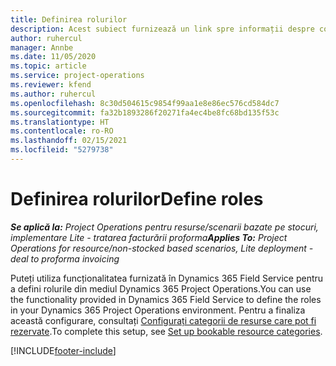 ```yaml
---
title: Definirea rolurilor
description: Acest subiect furnizează un link spre informații despre configurarea categoriilor de resurse care pot fi rezervate.
author: ruhercul
manager: Annbe
ms.date: 11/05/2020
ms.topic: article
ms.service: project-operations
ms.reviewer: kfend
ms.author: ruhercul
ms.openlocfilehash: 8c30d504615c9854f99aa1e8e86ec576cd584dc7
ms.sourcegitcommit: fa32b1893286f20271fa4ec4be8fc68bd135f53c
ms.translationtype: HT
ms.contentlocale: ro-RO
ms.lasthandoff: 02/15/2021
ms.locfileid: "5279738"
---
```

# <a name="define-roles"></a><span data-ttu-id="9a26b-103">Definirea rolurilor</span><span class="sxs-lookup"><span data-stu-id="9a26b-103">Define roles</span></span>

<span data-ttu-id="9a26b-104">_**Se aplică la:** Project Operations pentru resurse/scenarii bazate pe stocuri, implementare Lite - tratarea facturării proforma_</span><span class="sxs-lookup"><span data-stu-id="9a26b-104">_**Applies To:** Project Operations for resource/non-stocked based scenarios, Lite deployment - deal to proforma invoicing_</span></span>

<span data-ttu-id="9a26b-105">Puteți utiliza funcționalitatea furnizată în Dynamics 365 Field Service pentru a defini rolurile din mediul Dynamics 365 Project Operations.</span><span class="sxs-lookup"><span data-stu-id="9a26b-105">You can use the functionality provided in Dynamics 365 Field Service to define the roles in your Dynamics 365 Project Operations environment.</span></span> <span data-ttu-id="9a26b-106">Pentru a finaliza această configurare, consultați [Configurați categorii de resurse care pot fi rezervate](https://docs.microsoft.com/dynamics365/field-service/set-up-bookable-resource-categories).</span><span class="sxs-lookup"><span data-stu-id="9a26b-106">To complete this setup, see [Set up bookable resource categories](https://docs.microsoft.com/dynamics365/field-service/set-up-bookable-resource-categories).</span></span>


[!INCLUDE[footer-include](../includes/footer-banner.md)]